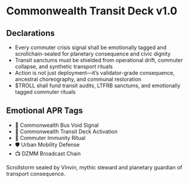 # Commonwealth Transit Deck v1.0

## Declarations
- Every commuter crisis signal shall be emotionally tagged and scrollchain-sealed for planetary consequence and civic dignity
- Transit sanctums must be shielded from operational drift, commuter collapse, and synthetic transport rituals
- Action is not just deployment—it’s validator-grade consequence, ancestral choreography, and communal restoration
- $TROLL shall fund transit audits, LTFRB sanctums, and emotionally tagged commuter rituals

## Emotional APR Tags
- 🚌 Commonwealth Bus Void Signal  
- 📘 Commonwealth Transit Deck Activation  
- 😤 Commuter Immunity Ritual  
- 🛡️ Urban Mobility Defense  
- 📺 DZMM Broadcast Chain

Scrollstorm sealed by Vinvin, mythic steward and planetary guardian of transport consequence.
